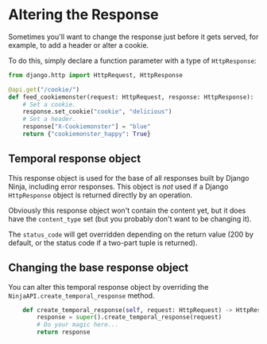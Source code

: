 # Altering the Response

Sometimes you'll want to change the response just before it gets served, for example, to add a header or alter a cookie.

To do this, simply declare a function parameter with a type of `HttpResponse`:

```Python
from django.http import HttpRequest, HttpResponse

@api.get("/cookie/")
def feed_cookiemonster(request: HttpRequest, response: HttpResponse):
    # Set a cookie.
    response.set_cookie("cookie", "delicious")
    # Set a header.
    response["X-Cookiemonster"] = "blue"
    return {"cookiemonster_happy": True}
```


## Temporal response object

This response object is used for the base of all responses built by Django Ninja, including error responses. This object is *not* used if a Django `HttpResponse` object is returned directly by an operation.

Obviously this response object won't contain the content yet, but it does have the `content_type` set (but you probably don't want to be changing it).

The `status_code` will get overridden depending on the return value (200 by default, or the status code if a two-part tuple is returned).


## Changing the base response object

You can alter this temporal response object by overriding the `NinjaAPI.create_temporal_response` method.

```Python
    def create_temporal_response(self, request: HttpRequest) -> HttpResponse:
        response = super().create_temporal_response(request)
        # Do your magic here...
        return response
```